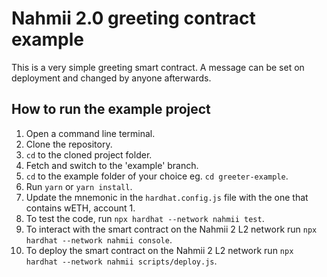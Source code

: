 # Nahmii 2.0 greeting contract example

This is a very simple greeting smart contract.
A message can be set on deployment and changed by anyone afterwards.

## How to run the example project

1. Open a command line terminal.
2. Clone the repository.
3. `cd` to the cloned project folder.
4. Fetch and switch to the 'example' branch.
5. `cd` to the example folder of your choice eg. `cd greeter-example`.
6. Run `yarn` or `yarn install`.
7. Update the mnemonic in the `hardhat.config.js` file with the one that contains wETH, account 1.
8. To test the code, run `npx hardhat --network nahmii test`.
9. To interact with the smart contract on the Nahmii 2 L2 network run `npx hardhat --network nahmii console`.
10. To deploy the smart contract on the Nahmii 2 L2 network run `npx hardhat --network nahmii scripts/deploy.js`.
